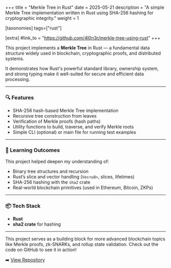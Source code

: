 +++
title = "Merkle Tree in Rust"
date = 2025-05-21
description = "A simple Merkle Tree implementation written in Rust using SHA-256 hashing for cryptographic integrity."
weight = 1

[taxonomies]
tags=["rust"]

[extra]
#link_to = "https://github.com/4l0n3r/merkle-tree-using-rust"
+++

This project implements a **Merkle Tree** in Rust — a fundamental data structure widely used in blockchain, cryptographic proofs, and distributed systems.

It demonstrates how Rust's powerful standard library, ownership system, and strong typing make it well-suited for secure and efficient data processing.

---

### 🔍 Features

- SHA-256 hash-based Merkle Tree implementation
- Recursive tree construction from leaves
- Verification of Merkle proofs (hash paths)
- Utility functions to build, traverse, and verify Merkle roots
- Simple CLI (optional) or main file for running test examples

---

### 🧠 Learning Outcomes

This project helped deepen my understanding of:

- Binary tree structures and recursion
- Rust’s slice and vector handling (`Vec<u8>`, slices, lifetimes)
- SHA-256 hashing with the `sha2` crate
- Real-world blockchain primitives (used in Ethereum, Bitcoin, ZKPs)

---

### 📦 Tech Stack

- **Rust**
- **sha2 crate** for hashing

---

This project serves as a building block for more advanced blockchain topics like Merkle proofs, zk-SNARKs, and rollup state validation. Check out the code on GitHub to see it in action!

➡️ [View Repository](https://github.com/4l0n3r/merkle-tree-using-rust)
